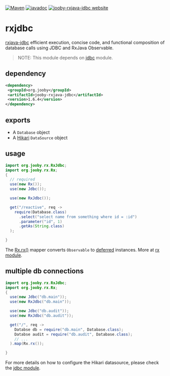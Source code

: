 [![Maven](https://img.shields.io/maven-metadata/v/http/central.maven.org/maven2/org/jooby/jooby-rxjava-jdbc/maven-metadata.xml.svg)](http://mvnrepository.com/artifact/org.jooby/jooby-rxjava-jdbc/1.6.4)
[![javadoc](https://javadoc.io/badge/org.jooby/jooby-rxjava-jdbc.svg)](https://javadoc.io/doc/org.jooby/jooby-rxjava-jdbc/1.6.4)
[![jooby-rxjava-jdbc website](https://img.shields.io/badge/jooby-rxjava-jdbc-brightgreen.svg)](http://jooby.org/doc/rxjava-jdbc)
# rxjdbc

<a href="https://github.com/davidmoten/rxjava-jdbc">rxjava-jdbc</a> efficient execution, concise code, and functional composition of database calls using JDBC and RxJava Observable.

> NOTE: This module depends on [jdbc](https://github.com/jooby-project/jooby/tree/master/jooby-jdbc) module.

## dependency

```xml
<dependency>
 <groupId>org.jooby</groupId>
 <artifactId>jooby-rxjava-jdbc</artifactId>
 <version>1.6.4</version>
</dependency>
```

## exports

* A ```Database``` object 
* A [Hikari](https://github.com/brettwooldridge/HikariCP) ```DataSource``` object 

## usage

```java
import org.jooby.rx.RxJdbc;
import org.jooby.rx.Rx;
{
  // required
  use(new Rx());
  use(new Jdbc());

  use(new RxJdbc());

  get("/reactive", req ->
    require(Database.class)
      .select("select name from something where id = :id")
      .parameter("id", 1)
      .getAs(String.class)
  );

}
```

The [Rx.rx()](/apidocs/org/jooby/rx/Rx.html#rx--) mapper converts ```Observable``` to [deferred](/apidocs/org/jooby/Deferred.html) instances. More at [rx module](/doc/rxjava).

## multiple db connections

```java
import org.jooby.rx.RxJdbc;
import org.jooby.rx.Rx;
{
  use(new Jdbc("db.main"));
  use(new RxJdbc("db.main"));

  use(new Jdbc("db.audit"));
  use(new RxJdbc("db.audit"));

  get("/", req ->
    Databse db = require("db.main", Database.class);
    Databse audit = require("db.audit", Database.class);
    // ...
  ).map(Rx.rx());

}
```

For more details on how to configure the Hikari datasource, please check the [jdbc module](/doc/jdbc).
